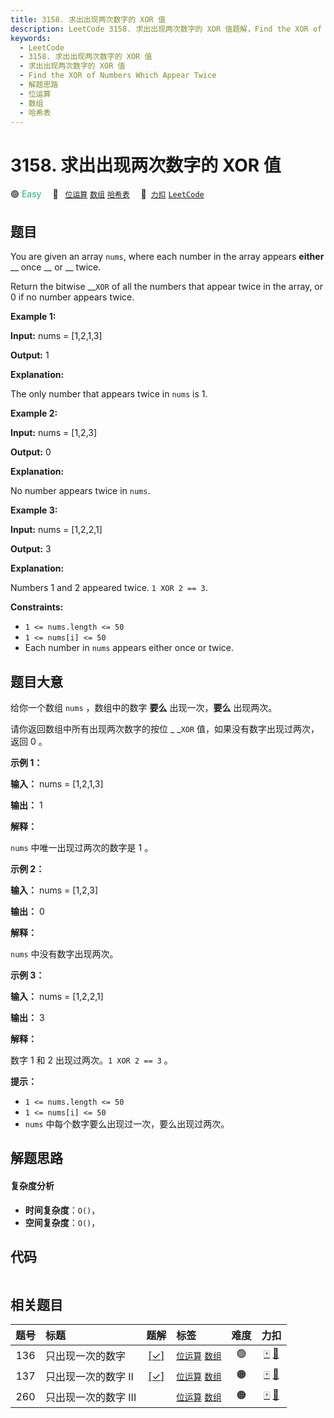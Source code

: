 ```yaml
---
title: 3158. 求出出现两次数字的 XOR 值
description: LeetCode 3158. 求出出现两次数字的 XOR 值题解，Find the XOR of Numbers Which Appear Twice，包含解题思路、复杂度分析以及完整的 JavaScript 代码实现。
keywords:
  - LeetCode
  - 3158. 求出出现两次数字的 XOR 值
  - 求出出现两次数字的 XOR 值
  - Find the XOR of Numbers Which Appear Twice
  - 解题思路
  - 位运算
  - 数组
  - 哈希表
---
```


# 3158. 求出出现两次数字的 XOR 值

🟢 <font color=#15bd66>Easy</font>&emsp; 🔖&ensp; [`位运算`](/tag/bit-manipulation.md) [`数组`](/tag/array.md) [`哈希表`](/tag/hash-table.md)&emsp; 🔗&ensp;[`力扣`](https://leetcode.cn/problems/find-the-xor-of-numbers-which-appear-twice) [`LeetCode`](https://leetcode.com/problems/find-the-xor-of-numbers-which-appear-twice)

## 题目

You are given an array `nums`, where each number in the array appears
**either** __ once __ or __ twice.

Return the bitwise __`XOR` of all the numbers that appear twice in the array,
or 0 if no number appears twice.



**Example 1:**

**Input:** nums = [1,2,1,3]

**Output:** 1

**Explanation:**

The only number that appears twice in `nums` is 1.

**Example 2:**

**Input:** nums = [1,2,3]

**Output:** 0

**Explanation:**

No number appears twice in `nums`.

**Example 3:**

**Input:** nums = [1,2,2,1]

**Output:** 3

**Explanation:**

Numbers 1 and 2 appeared twice. `1 XOR 2 == 3`.



**Constraints:**

  * `1 <= nums.length <= 50`
  * `1 <= nums[i] <= 50`
  * Each number in `nums` appears either once or twice.


## 题目大意

给你一个数组 `nums` ，数组中的数字 **要么** 出现一次，**要么**  出现两次。

请你返回数组中所有出现两次数字的按位 _ _`XOR` 值，如果没有数字出现过两次，返回 0 。



**示例 1：**

**输入：** nums = [1,2,1,3]

**输出：** 1

**解释：**

`nums` 中唯一出现过两次的数字是 1 。

**示例 2：**

**输入：** nums = [1,2,3]

**输出：** 0

**解释：**

`nums` 中没有数字出现两次。

**示例 3：**

**输入：** nums = [1,2,2,1]

**输出：** 3

**解释：**

数字 1 和 2 出现过两次。`1 XOR 2 == 3` 。



**提示：**

  * `1 <= nums.length <= 50`
  * `1 <= nums[i] <= 50`
  * `nums` 中每个数字要么出现过一次，要么出现过两次。


## 解题思路

#### 复杂度分析

- **时间复杂度**：`O()`，
- **空间复杂度**：`O()`，

## 代码

```javascript

```

## 相关题目

<!-- prettier-ignore -->
| 题号 | 标题 | 题解 | 标签 | 难度 | 力扣 |
| :------: | :------ | :------: | :------ | :------: | :------: |
| 136 | 只出现一次的数字 | [[✓]](/problem/0136.md) |  [`位运算`](/tag/bit-manipulation.md) [`数组`](/tag/array.md) | 🟢 | [🀄️](https://leetcode.cn/problems/single-number) [🔗](https://leetcode.com/problems/single-number) |
| 137 | 只出现一次的数字 II | [[✓]](/problem/0137.md) |  [`位运算`](/tag/bit-manipulation.md) [`数组`](/tag/array.md) | 🟠 | [🀄️](https://leetcode.cn/problems/single-number-ii) [🔗](https://leetcode.com/problems/single-number-ii) |
| 260 | 只出现一次的数字 III |  |  [`位运算`](/tag/bit-manipulation.md) [`数组`](/tag/array.md) | 🟠 | [🀄️](https://leetcode.cn/problems/single-number-iii) [🔗](https://leetcode.com/problems/single-number-iii) |